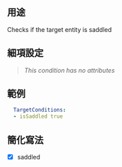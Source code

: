 ## 用途
Checks if the target entity is saddled


## 細項設定
>*This condition has no attributes*


## 範例
```yml
  TargetConditions:
  - isSaddled true
```


## 簡化寫法
- [x] saddled